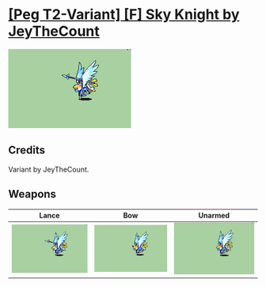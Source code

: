 # [\[Peg T2-Variant\] \[F\] Sky Knight by JeyTheCount](./)

<img src="./2.%20Lance/Lance_000.png" alt="[Peg T2-Variant] [F] Sky Knight by JeyTheCount standing" />

## Credits

Variant by JeyTheCount.

## Weapons


|Lance |Bow |Unarmed |
|  :---: | :---: | :---: |
| <img alt="Lance animation" src="./2.%20Lance/Lance.gif" /> | <img alt="Bow animation" src="./5.%20Bow/Bow.gif" /> | <img alt="Unarmed animation" src="./8.%20Unarmed/Unarmed.gif" /> |

